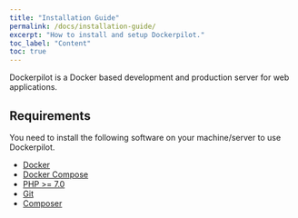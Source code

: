 ```yaml
---
title: "Installation Guide"
permalink: /docs/installation-guide/
excerpt: "How to install and setup Dockerpilot."
toc_label: "Content"
toc: true
---
```

Dockerpilot is a Docker based development and production server for web applications. 

## Requirements
You need to install the following software on your machine/server to use Dockerpilot.
* [Docker](https://www.docker.com/)
* [Docker Compose](https://docs.docker.com/compose/)
* [PHP >= 7.0](http://php.net)
* [Git](https://git-scm.com)
* [Composer](https://getcomposer.org)